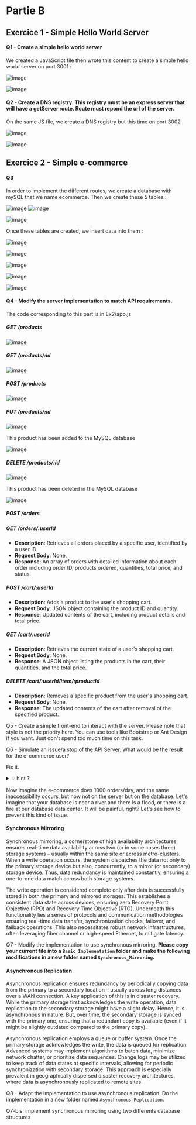 # Partie B

##  Exercice 1 - Simple Hello World Server

#### Q1 - Create a simple hello world server

We created a JavaScript file then wrote this content to create a simple hello world server on port 3001 :

![image](https://github.com/mariondss/Decentralization_Workshop3/assets/114142047/d2cec9c5-1f30-43d5-8d1b-19666625db8d)

![image](https://github.com/mariondss/Decentralization_Workshop3/assets/114142047/23f521e0-ce95-4150-a7b5-c006455657dc)


#### Q2 - Create a DNS registry. This registry must be an express server that will have a getServer route. Route must repond the url of the server.

On the same JS file, we create a DNS registry but this time on port 3002

![image](https://github.com/mariondss/Decentralization_Workshop3/assets/114142047/f4412f37-1fcd-487a-8cb4-2757fa8d5a23)

![image](https://github.com/mariondss/Decentralization_Workshop3/assets/114142047/3d9e7433-55ee-446f-b303-c098b62d6983)


##  Exercice 2 - Simple e-commerce

#### Q3 
In order to implement the different routes, we create a database with mySQL that we name ecommerce. Then we create these 5 tables : 

![image](https://github.com/mariondss/Decentralization_Workshop3/assets/114142047/6a83df25-0eff-4c42-b8a3-7f9e63e5fccf)
![image](https://github.com/mariondss/Decentralization_Workshop3/assets/114142047/79fb1b90-9bc3-4426-9670-81bd62545ce1)

![image](https://github.com/mariondss/Decentralization_Workshop3/assets/114142047/e7117088-33e9-4fe2-8c5c-be4c29a572a1)

Once these tables are created, we insert data into them :

![image](https://github.com/mariondss/Decentralization_Workshop3/assets/114142047/62470ff3-4ada-4800-897f-e9b442c0d6d9)

![image](https://github.com/mariondss/Decentralization_Workshop3/assets/114142047/dc22ee09-6757-4bec-bb03-cd196f5b7d47)

![image](https://github.com/mariondss/Decentralization_Workshop3/assets/114142047/1e617b30-2455-473a-9ed7-e2c978dcd911)

![image](https://github.com/mariondss/Decentralization_Workshop3/assets/114142047/ecb190bd-0883-4633-baef-e44595f5a571)

![image](https://github.com/mariondss/Decentralization_Workshop3/assets/114142047/07ba1300-1e47-40fe-9d41-9bb40143f492)


#### Q4 - Modify the server implementation to match API requirements.

The code corresponding to this part is in Ex2/app.js

#####  GET /products

![image](https://github.com/mariondss/Decentralization_Workshop3/assets/114142047/60805f25-3272-401e-a292-244dd9df6d0d)


#####  GET /products/:id

![image](https://github.com/mariondss/Decentralization_Workshop3/assets/114142047/9a22c2bd-e508-4d97-8bcd-a772b2c32fff)


#####  POST /products

![image](https://github.com/mariondss/Decentralization_Workshop3/assets/114142047/271e5372-4951-4520-a73f-ff24d5c1270c)


#####  PUT /products/:id

![image](https://github.com/mariondss/Decentralization_Workshop3/assets/114142047/d8ecc14e-906f-403d-973b-487453b09aa0)

This product has been added to the MySQL database

![image](https://github.com/mariondss/Decentralization_Workshop3/assets/114142047/0e4824a9-4b2d-4d5d-bbe3-6fa1302d9be2)


#####  DELETE /products/:id

![image](https://github.com/mariondss/Decentralization_Workshop3/assets/114142047/7a4e9cf0-f3a4-4622-a8c8-37d72d23d4c2)

This product has been deleted in the MySQL database

![image](https://github.com/mariondss/Decentralization_Workshop3/assets/114142047/88621f6e-3fa1-46a8-9dfc-67a6dc6f602b)


#####  POST /orders



#####  GET /orders/:userId
- **Description**: Retrieves all orders placed by a specific user, identified by a user ID.
- **Request Body**: None.
- **Response**: An array of orders with detailed information about each order including order ID, products ordered, quantities, total price, and status.

#####  POST /cart/:userId
- **Description**: Adds a product to the user's shopping cart.
- **Request Body**: JSON object containing the product ID and quantity.
- **Response**: Updated contents of the cart, including product details and total price.

#####  GET /cart/:userId
- **Description**: Retrieves the current state of a user's shopping cart.
- **Request Body**: None.
- **Response**: A JSON object listing the products in the cart, their quantities, and the total price.

#####  DELETE /cart/:userId/item/:productId
- **Description**: Removes a specific product from the user's shopping cart.
- **Request Body**: None.
- **Response**: The updated contents of the cart after removal of the specified product.


Q5 - Create a simple front-end to interact with the server. Please note that style is not the priority here. You can use tools like Bootstrap or Ant Design if you want. Just don't spend too much time on this task.

Q6 - Simulate an issue/a stop of the API Server. What would be the result for the e-commerce user?

Fix it.
<details>
    <summary>💡 hint ?</summary>
    Modify the DNS.
</details>

Now imagine the e-commerce does 1000 orders/day, and the same inaccessibility occurs, but now not on the server but on the database. Let's imagine that your database is near a river and there is a flood, or there is a fire at our database data center. It will be painful, right? Let's see how to prevent this kind of issue.

#### Synchronous Mirroring

Synchronous mirroring, a cornerstone of high availability architectures, ensures real-time data availability across two (or in some cases three) storage systems – usually within the same site or across metro-clusters. When a write operation occurs, the system dispatches the data not only to the primary storage device but also, concurrently, to a mirror (or secondary) storage device. Thus, data redundancy is maintained constantly, ensuring a one-to-one data match across both storage systems.

The write operation is considered complete only after data is successfully stored in both the primary and mirrored storages. This establishes a consistent data state across devices, ensuring zero Recovery Point Objective (RPO) and Recovery Time Objective (RTO). Underneath this functionality lies a series of protocols and communication methodologies ensuring real-time data transfer, synchronization checks, failover, and failback operations. This also necessitates robust network infrastructures, often leveraging fiber channel or high-speed Ethernet, to mitigate latency.

Q7 - Modify the implementation to use synchronous mirroring. **Please copy your current file into a `Basic_Implementation` folder and make the following modifications in a new folder named `Synchronous_Mirroring`.**

#### Asynchronous Replication

Asynchronous replication ensures redundancy by periodically copying data from the primary to a secondary location – usually across long distances over a WAN connection. A key application of this is in disaster recovery. While the primary storage first acknowledges the write operation, data replication to the secondary storage might have a slight delay. Hence, it is asynchronous in nature. But, over time, the secondary storage is synced with the primary one, ensuring that a redundant copy is available (even if it might be slightly outdated compared to the primary copy).

Asynchronous replication employs a queue or buffer system. Once the primary storage acknowledges the write, the data is queued for replication. Advanced systems may implement algorithms to batch data, minimize network chatter, or prioritize data sequences. Change logs may be utilized to keep track of data states at specific intervals, allowing for periodic synchronization with secondary storage. This approach is especially prevalent in geographically dispersed disaster recovery architectures, where data is asynchronously replicated to remote sites.

Q8 - Adapt the implementation to use asynchronous replication. Do the implementation in a new folder named `Asynchronous-Replication`.


Q7-bis: implement synchronous mirroring using two differents database structures
